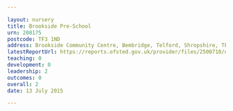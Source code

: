 ```yaml
---

layout: nursery
title: Brookside Pre-School
urn: 208175
postcode: TF3 1ND
address: Brookside Community Centre, Bembridge, Telford, Shropshire, TF3 1ND
latestReportUrl: https://reports.ofsted.gov.uk/provider/files/2500710/urn/208175.pdf
teaching: 0
development: 0
leadership: 2
outcomes: 0
overall: 2
date: 13 July 2015

---
```

